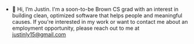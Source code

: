 - 👋 Hi, I’m Justin. I'm a soon-to-be Brown CS grad with an interest in building clean, optimized software that helps people and meaningful causes. If you're interested in my work or want to contact me about an employment opportunity, please reach out to me at justinly15@gmail.com

<!--- - 🌱 I’m currently learning ...
- 💞️ I’m looking to collaborate on ... --->
